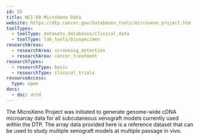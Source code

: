```yaml
---
id: 55
title: NCI-60 MicroXeno Data
website: https://dtp.cancer.gov/databases_tools/microxeno_project.htm
toolTypes:
  - toolType: datasets_databases/clinical_data
  - toolType: lab_tools/biospecimen
researchAreas:
  - researchArea: screening_detection
  - researchArea: cancer_treatment
researchTypes:
  - researchType: basic
  - researchType: clinical_trials
resourceAccess:
  type: open
docs:
  - doc: dctd
---
```

The MicroXeno Project was initiated to generate genome-wide cDNA microarray data for all subcutaneous xenograft models currently used within the DTP. The array data provided here is a reference dataset that can be used to study multiple xenograft models at multiple passage in vivo.
